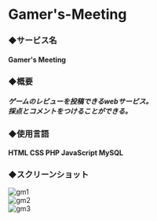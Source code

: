 # Gamer's-Meeting
 
 
### ◆サービス名
#### Gamer's Meeting

### ◆概要
##### ゲームのレビューを投稿できるwebサービス。<br>採点とコメントをつけることができる。  

### ◆使用言語
#### HTML CSS PHP JavaScript MySQL 

### ◆スクリーンショット
![gm1](https://user-images.githubusercontent.com/56120365/69634155-0186bb80-1095-11ea-8959-7ccb5915b0b3.jpg)<br>
![gm2](https://user-images.githubusercontent.com/56120365/69634500-ac977500-1095-11ea-8ec7-6fdc8ab1271f.jpg)<br>
![gm3](https://user-images.githubusercontent.com/56120365/69634505-ae613880-1095-11ea-8288-f94feff5658d.jpg)<br>
